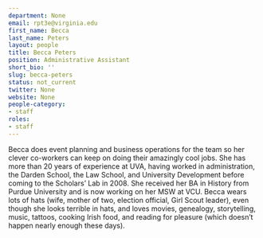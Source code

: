 ```yaml
---
department: None
email: rpt3e@virginia.edu
first_name: Becca
last_name: Peters
layout: people
title: Becca Peters
position: Administrative Assistant
short_bio: ''
slug: becca-peters
status: not_current
twitter: None
website: None
people-category:
- staff
roles:
- staff
---
```


Becca does event planning and business operations for the team so her clever co-workers can keep on doing their amazingly cool jobs. She has more than 20 years of experience at UVA, having worked in administration, the Darden School, the Law School, and University Development before coming to the Scholars’ Lab in 2008.  She received her BA in History from Purdue University and is now working on her MSW at VCU.  Becca wears lots of hats (wife, mother of two, election official, Girl Scout leader), even though she looks terrible in hats, and loves movies, genealogy, storytelling, music, tattoos, cooking Irish food, and reading for pleasure (which doesn’t happen nearly enough these days).
